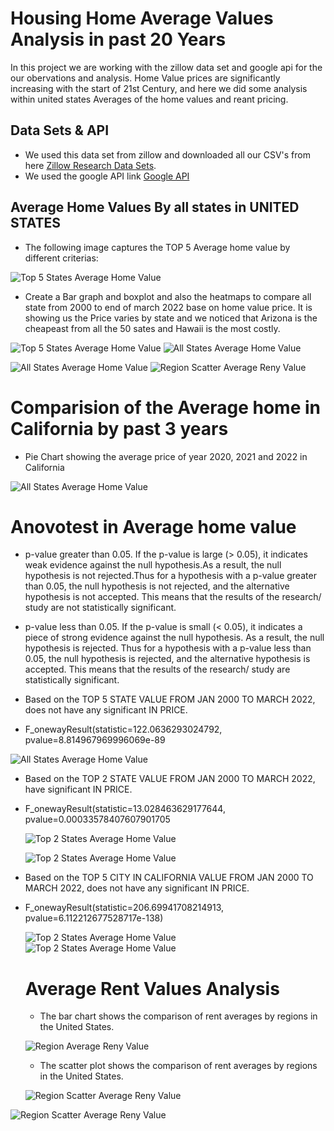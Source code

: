 # Housing Home Average Values Analysis in past 20 Years

In this project we are working with the zillow data set and google api for the our obervations and analysis. Home Value prices are significantly increasing with the start of 21st Century, and here we did some analysis within united states Averages of the home values and reant pricing. 

## Data Sets & API

* We used this data set from zillow and downloaded all our CSV's from here [Zillow Research Data Sets](https://www.zillow.com/research/data/).
* We used the google API link [Google API](https://developers.google.com/maps/documentation/geocoding/requests-geocoding)

## Average Home Values By all states in UNITED STATES

 * The following image captures the TOP 5 Average home value by different criterias:

  ![Top 5 States Average Home Value](ScreenShots/top_5_states_ar_chart.png)
  
  
 * Create a Bar graph and boxplot and also the heatmaps to compare all state from 2000 to end of march 2022 base on home value price. It is showing us the Price varies by state and we noticed that Arizona is the cheapeast from all the 50 sates and Hawaii is the most costly. 
  
  ![Top 5 States Average Home Value](ScreenShots/Bar_chart&#32;all&#32;states.png)
  ![All States Average Home Value](ScreenShots/Average_US_Home_Value_map.png)
  
  ![All States Average Home Value](ScreenShots/BoxPlot_allstates_averagehomevalue_ALI.png)
  ![Region Scatter Average Reny Value](ScreenShots/Avg_City_Home_Value_map.png)
  
  
 # Comparision of the Average home in California by past 3 years
 
 * Pie Chart showing the average price of year 2020, 2021 and 2022 in California

  ![All States Average Home Value](ScreenShots/California_pie_chart_fenny.png)
  
 # Anovotest in Average home value
 * p-value greater than 0.05. If the p-value is large (> 0.05), it indicates weak evidence against the null hypothesis.As a result, the null hypothesis is not rejected.Thus for a hypothesis with a p-value greater than 0.05, the null hypothesis is not rejected, and the alternative hypothesis is not accepted. This means that the results of the research/ study are not statistically significant.
 * p-value less than 0.05. If the p-value is small (< 0.05), it indicates a piece of strong evidence against the null hypothesis. As a result, the null hypothesis is rejected. Thus for a hypothesis with a p-value less than 0.05, the null hypothesis is rejected, and the alternative hypothesis is accepted. This means that the results of the research/ study are statistically significant.

* Based on the TOP 5 STATE VALUE FROM JAN 2000 TO MARCH 2022, does not have any significant IN PRICE.
* F_onewayResult(statistic=122.0636293024792, pvalue=8.814967969996069e-89

![All States Average Home Value](ScreenShots/Top5StatesBox&#32;Plot.png)

* Based on the TOP 2 STATE VALUE FROM JAN 2000 TO MARCH 2022, have significant IN PRICE.
* F_onewayResult(statistic=13.028463629177644, pvalue=0.00033578407607901705

  ![Top 2 States Average Home Value](ScreenShots/Ali's_2top&#32;states&#32;Average_home&#32;VAlue.png)
  
  ![Top 2 States Average Home Value](ScreenShots/Top2StatesBox&#32;Plot.png)

* Based on the TOP 5 CITY IN CALIFORNIA VALUE FROM JAN 2000 TO MARCH 2022, does not have any significant IN PRICE.
* F_onewayResult(statistic=206.69941708214913, pvalue=6.112212677528717e-138)
  
  ![Top 2 States Average Home Value](ScreenShots/Top_5Cisities_california_ali.png)
  ![Top 2 States Average Home Value](ScreenShots/Box_plot_by_city_ALI.png)

  
  # Average Rent Values Analysis
  
  * The bar chart shows the comparison of rent averages by regions in the United States.
  
   ![Region Average Reny Value](ScreenShots/rent_average_byregion_luis.png)
   
  * The scatter plot shows the comparison of rent averages by regions in the United States.
  
   ![Region Scatter Average Reny Value](ScreenShots/scatterplot_byregion_luis.png)
   

![Region Scatter Average Reny Value](ScreenShots/Rent_Average_Value_map.png)
